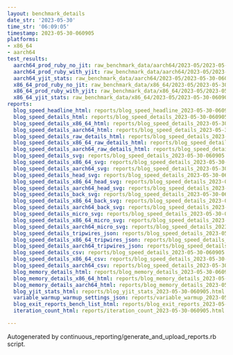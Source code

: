 ```yaml
---
layout: benchmark_details
date_str: '2023-05-30'
time_str: '06:09:05'
timestamp: 2023-05-30-060905
platforms:
- x86_64
- aarch64
test_results:
  aarch64_prod_ruby_no_jit: raw_benchmark_data/aarch64/2023-05/2023-05-30-060905_basic_benchmark_aarch64_prod_ruby_no_jit.json
  aarch64_prod_ruby_with_yjit: raw_benchmark_data/aarch64/2023-05/2023-05-30-060905_basic_benchmark_aarch64_prod_ruby_with_yjit.json
  aarch64_yjit_stats: raw_benchmark_data/aarch64/2023-05/2023-05-30-060905_basic_benchmark_aarch64_yjit_stats.json
  x86_64_prod_ruby_no_jit: raw_benchmark_data/x86_64/2023-05/2023-05-30-060905_basic_benchmark_x86_64_prod_ruby_no_jit.json
  x86_64_prod_ruby_with_yjit: raw_benchmark_data/x86_64/2023-05/2023-05-30-060905_basic_benchmark_x86_64_prod_ruby_with_yjit.json
  x86_64_yjit_stats: raw_benchmark_data/x86_64/2023-05/2023-05-30-060905_basic_benchmark_x86_64_yjit_stats.json
reports:
  blog_speed_headline_html: reports/blog_speed_headline_2023-05-30-060905.html
  blog_speed_details_html: reports/blog_speed_details_2023-05-30-060905.html
  blog_speed_details_x86_64_html: reports/blog_speed_details_2023-05-30-060905.x86_64.html
  blog_speed_details_aarch64_html: reports/blog_speed_details_2023-05-30-060905.aarch64.html
  blog_speed_details_raw_details_html: reports/blog_speed_details_2023-05-30-060905.raw_details.html
  blog_speed_details_x86_64_raw_details_html: reports/blog_speed_details_2023-05-30-060905.x86_64.raw_details.html
  blog_speed_details_aarch64_raw_details_html: reports/blog_speed_details_2023-05-30-060905.aarch64.raw_details.html
  blog_speed_details_svg: reports/blog_speed_details_2023-05-30-060905.svg
  blog_speed_details_x86_64_svg: reports/blog_speed_details_2023-05-30-060905.x86_64.svg
  blog_speed_details_aarch64_svg: reports/blog_speed_details_2023-05-30-060905.aarch64.svg
  blog_speed_details_head_svg: reports/blog_speed_details_2023-05-30-060905.head.svg
  blog_speed_details_x86_64_head_svg: reports/blog_speed_details_2023-05-30-060905.x86_64.head.svg
  blog_speed_details_aarch64_head_svg: reports/blog_speed_details_2023-05-30-060905.aarch64.head.svg
  blog_speed_details_back_svg: reports/blog_speed_details_2023-05-30-060905.back.svg
  blog_speed_details_x86_64_back_svg: reports/blog_speed_details_2023-05-30-060905.x86_64.back.svg
  blog_speed_details_aarch64_back_svg: reports/blog_speed_details_2023-05-30-060905.aarch64.back.svg
  blog_speed_details_micro_svg: reports/blog_speed_details_2023-05-30-060905.micro.svg
  blog_speed_details_x86_64_micro_svg: reports/blog_speed_details_2023-05-30-060905.x86_64.micro.svg
  blog_speed_details_aarch64_micro_svg: reports/blog_speed_details_2023-05-30-060905.aarch64.micro.svg
  blog_speed_details_tripwires_json: reports/blog_speed_details_2023-05-30-060905.tripwires.json
  blog_speed_details_x86_64_tripwires_json: reports/blog_speed_details_2023-05-30-060905.x86_64.tripwires.json
  blog_speed_details_aarch64_tripwires_json: reports/blog_speed_details_2023-05-30-060905.aarch64.tripwires.json
  blog_speed_details_csv: reports/blog_speed_details_2023-05-30-060905.csv
  blog_speed_details_x86_64_csv: reports/blog_speed_details_2023-05-30-060905.x86_64.csv
  blog_speed_details_aarch64_csv: reports/blog_speed_details_2023-05-30-060905.aarch64.csv
  blog_memory_details_html: reports/blog_memory_details_2023-05-30-060905.html
  blog_memory_details_x86_64_html: reports/blog_memory_details_2023-05-30-060905.x86_64.html
  blog_memory_details_aarch64_html: reports/blog_memory_details_2023-05-30-060905.aarch64.html
  blog_yjit_stats_html: reports/blog_yjit_stats_2023-05-30-060905.html
  variable_warmup_warmup_settings_json: reports/variable_warmup_2023-05-30-060905.warmup_settings.json
  blog_exit_reports_bench_list_html: reports/blog_exit_reports_2023-05-30-060905.bench_list.html
  iteration_count_html: reports/iteration_count_2023-05-30-060905.html

---
```

Autogenerated by continuous_reporting/generate_and_upload_reports.rb script.
